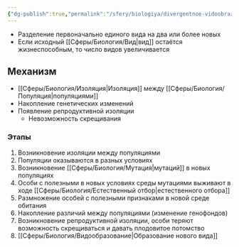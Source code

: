 ```yaml
---
{"dg-publish":true,"permalink":"/sfery/biologiya/divergentnoe-vidoobrazovanie/","tags":["Эволюция"]}
---
```


- Разделение первоначально единого вида на два или более новых 
- Если исходный [[Сферы/Биология/Вид\|вид]] остаётся жизнеспособным, то число видов увеличивается 
## Механизм 
- [[Сферы/Биология/Изоляция\|Изоляция]] между [[Сферы/Биология/Популяция\|популяциями]] 
- Накопление генетических изменений 
- Появление репродуктивной изоляции 
	- Невозможность скрещивания
### Этапы 
1. Возникновение изоляции между популяциями 
2. Популяции оказываются в разных условиях 
3. Возникновение [[Сферы/Биология/Мутация\|мутаций]] в новых популяциях 
4. Особи с полезными в новых условиях среды мутациями выживают в ходе [[Сферы/Биология/Естественный отбор\|естественного отбора]]
5. Размножение особей с полезными признаками в новой среде обитания 
6. Накопление различий между популяциями (изменение генофондов)
7. Возникновение репродуктивной изоляции, особи теряют возможность скрещиваться и давать плодовитое потомство 
8. [[Сферы/Биология/Видообразование\|Образование нового вида]] 